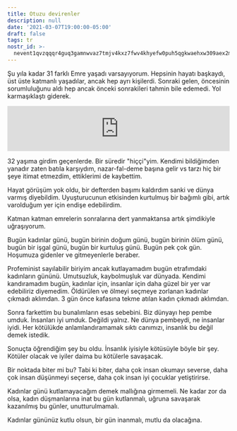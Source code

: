 ```yaml
---
title: Otuzu devirenler
description: null
date: '2021-03-07T19:00:00-05:00'
draft: false
tags: tr
nostr_id: >-
  nevent1qvzqqqr4guq3gamnwvaz7tmjv4kxz7fwv4khyefw0puh5qgkwaehxw309aex2mrp0yhxummnw3ezucnpdejqqgqmn5q3dt8gtdagn7grxq3epxlwjeamamal6wftx5un2002lffztvkamx64
---
```



Şu yıla kadar 31 farklı Emre yaşadı varsayıyorum. Hepsinin hayatı başkaydı, üst üste katmanlı yaşadılar, ancak hep ayrı kişilerdi. Sonraki gelen, öncesinin sorumluluğunu aldı hep ancak önceki sonrakileri tahmin bile edemedi. Yol karmaşıklaştı giderek.
<iframe src="https://anchor.fm/delirehberi/embed/episodes/Otuzu-devirenler-es0o4l" height="102px" style="width:100%" frameborder="0" scrolling="no"></iframe>

<!--more-->

32 yaşıma girdim geçenlerde. Bir süredir "hiççi"yim. Kendimi bildiğimden yanadır zaten batıla karşıydım, nazar-fal-deme başına gelir vs tarzı hiç bir şeye itimat etmezdim, ettiklerimi de kaybettim. 

Hayat görüşüm yok oldu, bir defterden başımı kaldırdım sanki ve dünya varmış diyebildim. Uyuşturucunun etkisinden kurtulmuş bir bağımlı gibi, artık varolduğum yer için endişe edebilirdim. 

Katman katman emrelerin sonralarına dert yanmaktansa artık şimdikiyle uğraşıyorum. 

Bugün kadınlar günü, bugün birinin doğum günü, bugün birinin ölüm günü, bugün bir işgal günü, bugün bir kurtuluş günü. Bugün pek çok gün. Hoşumuza gidenler ve gitmeyenlerle beraber.

Profeminist sayılabilir biriyim ancak kutlayamadım bugün etrafımdaki kadınların gününü. Umutsuzluk, kaybolmuşluk var dünyada. Kendimi kandıramadım bugün, kadınlar için, insanlar için daha güzel bir yer var edebiliriz diyemedim. Öldürülen ve ölmeyi seçmeye zorlanan kadınlar çıkmadı aklımdan. 3 gün önce kafasına tekme atılan kadın çıkmadı aklımdan. 

Sonra farkettim bu bunalımların esas sebebini. Biz dünyayı hep pembe umduk. İnsanları iyi umduk. Değildi yalnız. Ne dünya pembeydi, ne insanlar iyidi. Her kötülükde anlamlandıramamak sıktı canımızı, insanlık bu değil demek istedik.

Sonuçta öğrendiğim şey bu oldu. İnsanlık iyisiyle kötüsüyle böyle bir şey. Kötüler olacak ve iyiler daima bu kötülerle savaşacak. 

Bir noktada biter mi bu? Tabi ki biter, daha çok insan okumayı severse, daha çok insan düşünmeyi seçerse, daha çok insan iyi çocuklar yetiştirirse.

Kadınlar günü kutlamayacağım demek mallığına girmemeli. Ne kadar zor da olsa, kadın düşmanlarına inat bu gün kutlanmalı, uğruna savaşarak kazanılmış bu günler, unutturulmamalı. 

Kadınlar gününüz kutlu olsun, bir gün inanmalı, mutlu da olacağına. 

